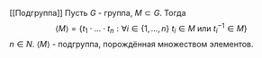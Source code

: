 [[Подгруппа]]
Пусть $G$ - группа, $M \subset G$. Тогда 
$$ \langle M \rangle = \{t_1 \cdot \ldots \cdot t_n : \forall i \in \{1,\ldots,n\} \ t_i \in M \text{ или } t_i^{-1} \in M \}$$
$n \in N$. $\langle M \rangle$ - подгруппа, порождённая множеством элементов.